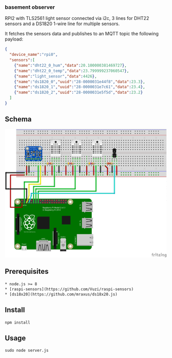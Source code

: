 ### basement observer

RPI2 with TLS2561 light sensor connected via i2c, 3 lines for DHT22 sensors and a DS1820 1-wire line for multiple sensors.

It fetches the sensors data and publishes to an MQTT topic the following payload:

```JSON
{
  "device_name":"rpi0",
  "sensors":[
    {"name":"dht22_0_hum","data":20.100000381469727},
    {"name":"dht22_0_temp","data":23.799999237060547},
    {"name":"light_sensor","data":4426},
    {"name":"ds1820_0","uuid":"28-0000031e44f8","data":23.3},
    {"name":"ds1820_1","uuid":"28-0000031e7c61","data":23.4},
    {"name":"ds1820_2","uuid":"28-0000031e5f5d","data":23.2}
  ]
}
```

## Schema
![schema](basement_observer.png)

## Prerequisites

    * node.js >= 8
    * [raspi-sensors](https://github.com/Vuzi/raspi-sensors)
    * [ds18x20](https://github.com/mraxus/ds18x20.js)

## Install

    npm install

## Usage

    sudo node server.js
